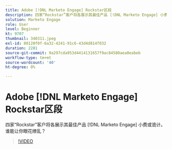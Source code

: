 ```yaml
---
title: Adobe [!DNL Marketo Engage] Rockstar区段
description: 四家“Rockstar”客户将各展示其最佳产品 [!DNL Marketo Engage] 小费或诡计。 谁能让你眼花缭乱？
solution: Marketo Engage
role: User
level: Beginner
kt: 9707
thumbnail: 340311.jpeg
exl-id: 80120f0f-6a32-4241-91c6-43d4d814f032
duration: 2281
source-git-commit: 9a297cda953d4414131657f9ac84580aea0eabeb
workflow-type: tm+mt
source-wordcount: '40'
ht-degree: 0%

---
```


# Adobe [!DNL Marketo Engage] Rockstar区段

四家“Rockstar”客户将各展示其最佳产品 [!DNL Marketo Engage] 小费或诡计。 谁能让你眼花缭乱？

>[!VIDEO](https://video.tv.adobe.com/v/340311/?quality=12&learn=on)
